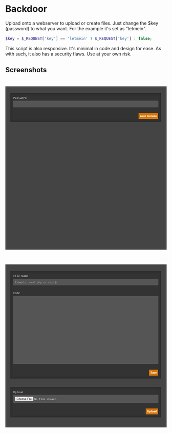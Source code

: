 Backdoor
========

Upload onto a webserver to upload or create files.  Just change the $key (password) to what you want.  For the example it's set as "letmein".

```php
$key = $_REQUEST['key'] == 'letmein' ? $_REQUEST['key'] : false;
```

This script is also responsive.  It's minimal in code and design for ease.  As with such, it also has a security flaws.  Use at your own risk.

## Screenshots

# ![Image](https://github.com/AndrewChamp/backdoor/blob/master/_ignore/login.png?raw=true)

# ![Image](https://github.com/AndrewChamp/backdoor/blob/master/_ignore/access.png?raw=true)

